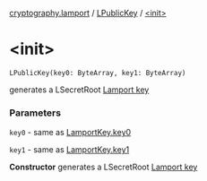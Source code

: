 [cryptography.lamport](../index.md) / [LPublicKey](index.md) / [&lt;init&gt;](.)

# &lt;init&gt;

`LPublicKey(key0: ByteArray, key1: ByteArray)`

generates a LSecretRoot [Lamport key](../-lamport-key/index.md)

### Parameters

`key0` - same as [LamportKey.key0](../-lamport-key/key0.md)

`key1` - same as [LamportKey.key1](../-lamport-key/key1.md)

**Constructor**
generates a LSecretRoot [Lamport key](../-lamport-key/index.md)

